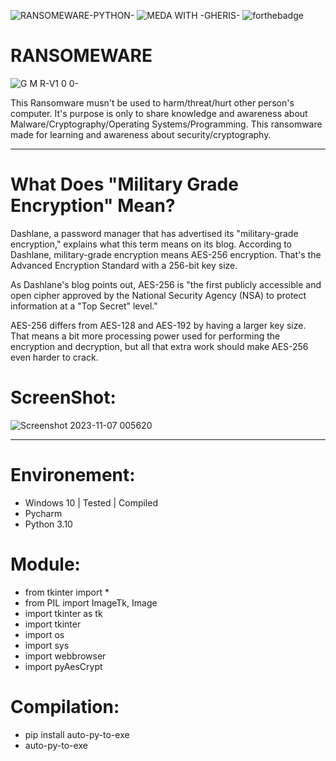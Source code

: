  ![RANSOMEWARE-PYTHON-](https://github.com/Gheris-579/RANSOMEWARE/assets/103877241/c6be4698-ec5b-4102-996f-69141bff6764) ![MEDA WITH -GHERIS-](https://github.com/Gheris-579/RANSOMEWARE/assets/103877241/8680eb64-f902-496d-8d48-1b4239340c40) ![forthebadge](https://forthebadge.com/images/badges/made-with-python.svg)    





<h1>RANSOMEWARE</h1>
 
  ![__G M R__-V1 0 0-](https://github.com/Gheris-579/RANSOMEWARE/assets/103877241/86d8d286-919c-4add-bd9c-8fbbe2bfe84f)

  <p> This Ransomware musn't be used to harm/threat/hurt other person's computer. It's purpose is only to share knowledge and awareness about Malware/Cryptography/Operating Systems/Programming. This ransomware made for learning and awareness about security/cryptography. </p>

<hr/>
<h1>What Does "Military Grade Encryption" Mean?</h1>
<spam>
 Dashlane, a password manager that has advertised its "military-grade encryption," explains what this term means on its blog. According to Dashlane, military-grade encryption means AES-256 encryption. That's the Advanced Encryption Standard with a 256-bit key size.

As Dashlane's blog points out, AES-256 is "the first publicly accessible and open cipher approved by the National Security Agency (NSA) to protect information at a "Top Secret" level."

AES-256 differs from AES-128 and AES-192 by having a larger key size. That means a bit more processing power used for performing the encryption and decryption, but all that extra work should make AES-256 even harder to crack.
</spam>
<h1>ScreenShot: </h1>

![Screenshot 2023-11-07 005620](https://github.com/Gheris-579/RANSOMEWARE/assets/103877241/b4d0b829-ef36-4d8c-b371-132485150246)

  <hr/>
  <h1>Environement:</h1>
  <ul>
    <li>Windows 10 | Tested | Compiled</li>
    <li>Pycharm</li>
    <li>Python 3.10</li>
  </ul>

<h1>Module:</h1>
<ul>
  <li>from tkinter import *</li>
  <li>from PIL import ImageTk, Image</li>
  <li>import tkinter as tk</li>
  <li>import tkinter</li>
  <li>import os</li>
  <li>import sys</li>
  <li>import webbrowser</li>
  <li>import pyAesCrypt</li>
</ul>
<h1>Compilation:</h1>
<ul>
  <li>pip install auto-py-to-exe</li>
  <li>auto-py-to-exe</li>
</ul>
